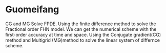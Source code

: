 # Guomeifang
CG and MG Solve FPDE.
 Using the finite difference method to solve the Fractional order FHN model.
 We can get the numerical scheme with the first-order accuracy at time and space.
 Using the Conjugate gradient(CG) method and Multigrid (MG)method to solve the  linear system of differnce scheme.
